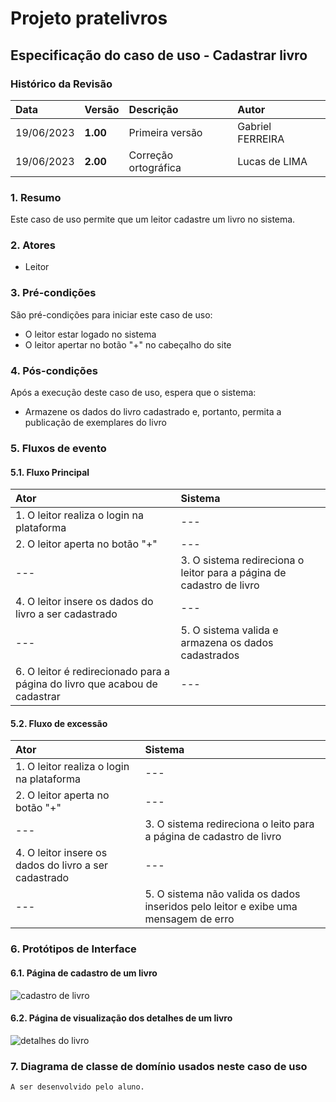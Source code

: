 # Projeto pratelivros

## Especificação do caso de uso - Cadastrar livro

### Histórico da Revisão 
|  Data  | Versão | Descrição | Autor |
|:-------|:-------|:----------|:------|
| 19/06/2023 | **1.00** | Primeira versão  | Gabriel FERREIRA |
| 19/06/2023 | **2.00** | Correção ortográfica  | Lucas de LIMA |

### 1. Resumo 
Este caso de uso permite que um leitor cadastre um livro no sistema.

### 2. Atores 
- Leitor

### 3. Pré-condições
São pré-condições para iniciar este caso de uso:
- O leitor estar logado no sistema
- O leitor apertar no botão "+" no cabeçalho do site

### 4. Pós-condições
Após a execução deste caso de uso, espera que o sistema:
- Armazene os dados do livro cadastrado e, portanto, permita a publicação de exemplares do livro

### 5. Fluxos de evento

#### 5.1. Fluxo Principal 
|  Ator  | Sistema |
|:-------|:------- |
|1. O leitor realiza o login na plataforma | --- |
|2. O leitor aperta no botão "+" | --- |
| --- |3. O sistema redireciona o leitor para a página de cadastro de livro | --- |
|4. O leitor insere os dados do livro a ser cadastrado | --- |
|--- |5. O sistema valida e armazena os dados cadastrados |
|6. O leitor é redirecionado para a página do livro que acabou de cadastrar | --- |

#### 5.2. Fluxo de excessão 
|  Ator  | Sistema |
|:-------|:------- |
|1. O leitor realiza o login na plataforma | --- |
|2. O leitor aperta no botão "+" | --- |
| --- |3. O sistema redireciona o leito para a página de cadastro de livro | --- |
|4. O leitor insere os dados do livro a ser cadastrado | --- |
|--- |5. O sistema não valida os dados inseridos pelo leitor e exibe uma mensagem de erro |

### 6. Protótipos de Interface
#### 6.1. Página de cadastro de um livro
![cadastro de livro](https://github.com/PI-InfoWeb-CNAT/2023-pratelivros/assets/93940387/3c725794-11be-41c9-838a-6481d6221992)

#### 6.2. Página de visualização dos detalhes de um livro
![detalhes do livro](https://github.com/PI-InfoWeb-CNAT/2023-pratelivros/assets/84422577/9b85d29a-28b6-4527-a857-a5514be31a39)

### 7. Diagrama de classe de domínio usados neste caso de uso
`A ser desenvolvido pelo aluno.`
